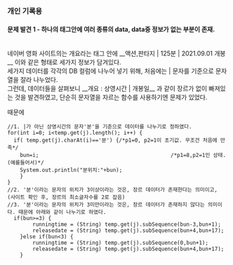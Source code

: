### 개인 기록용

#### 문제 발견 1 - 하나의 태그안에 여러 종류의 data, data중 정보가 없는 부분이 존재.
<br>
네이버 영화 사이트의는 개요라는 태그 안에 __액션,판타지 | 125분 | 2021.09.01 개봉__ 이와 같은 형태로 세가지 정보가 담겨있다. <br>
세가지 데이터를 각각의 DB 컬럼에 나누어 넣기 위해, 처음에는 | 문자를 기준으로 문자열을 잘라 나누었다. <br>
그런데, 데이터들을 살펴보니 __개요 : 상영시간 | 개봉일__ 과 같이 장르가 없이 빠져있는 것을 발견하였고, 단순히 문자열을 자르는 함수를 사용하기엔 문제가 있었다. <br>


때문에
```
//1. |가 아닌 상영시간의 문자'분'을 기준으로 데이터를 나누기로 정하였다.
for(int i=0; i<temp.get(j).length(); i++) {
  if( temp.get(j).charAt(i)=='분') {/*p1=0, p2=1이 초기값. 무조건 처음에 만족*/
    bun=i;								         	/*p1=8,p2=1인 상태. (예를들어서)*/
    System.out.println("분위치:"+bun);
	}
}
//2. '분'이라는 문자의 위치가 3이상이라는 것은, 장르 데이터가 존재한다는 의미이고, (사이트 확인 후, 장르의 최소글자수를 2로 잡음)
//3. '분'이라는 문자의 위치가 3미만이라는 것은, 장르 데이터가 존재하지 않다는 의미이다. 때문에 아래와 같이 나누기로 하였다. 
  if(bun>=3) { 
		runningtime = (String) temp.get(j).subSequence(bun-3,bun+1);
		releasedate = (String) temp.get(j).subSequence(bun+4,bun+17);
	}else if(bun<3) {
		runningtime = (String) temp.get(j).subSequence(0,bun+1);
		releasedate = (String) temp.get(j).subSequence(bun+4,bun+17);
	}
```
